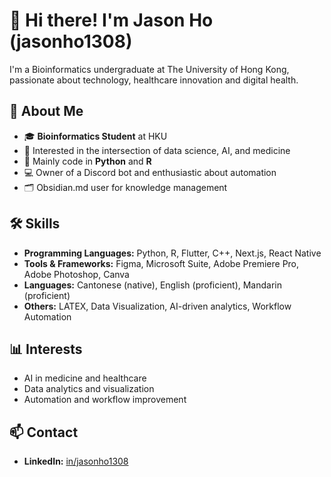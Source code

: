 # 👋 Hi there! I'm Jason Ho (jasonho1308)

I'm a Bioinformatics undergraduate at The University of Hong Kong, passionate about technology, healthcare innovation and digital health.

## 🧬 About Me

- 🎓 **Bioinformatics Student** at HKU
- 🔬 Interested in the intersection of data science, AI, and medicine
- 🐍 Mainly code in **Python** and **R**
- 💻 Owner of a Discord bot and enthusiastic about automation
- 🗂 Obsidian.md user for knowledge management

## 🛠️ Skills

- **Programming Languages:** Python, R, Flutter, C++, Next.js, React Native
- **Tools & Frameworks:** Figma, Microsoft Suite, Adobe Premiere Pro, Adobe Photoshop, Canva
- **Languages:** Cantonese (native), English (proficient), Mandarin (proficient)
- **Others:** LATEX, Data Visualization, AI-driven analytics, Workflow Automation

## 📊 Interests

- AI in medicine and healthcare
- Data analytics and visualization
- Automation and workflow improvement

## 📫 Contact

- **LinkedIn:** [in/jasonho1308](https://www.linkedin.com/in/jasonho1308)
